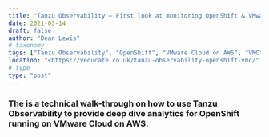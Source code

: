 ```yaml
---
title: "Tanzu Observability – First look at monitoring OpenShift & VMware Cloud on AWS"
date: 2021-03-14
draft: false
author: "Dean Lewis"
# taxonomy
tags: ["Tanzu Observability", "OpenShift", "VMware Cloud on AWS", "VMC"]
location: "<https://veducate.co.uk/tanzu-observability-openshift-vmc/"
# type
type: "post"
---
```


### The is a technical walk-through on how to use Tanzu Observability to provide deep dive analytics for OpenShift running on VMware Cloud on AWS.
